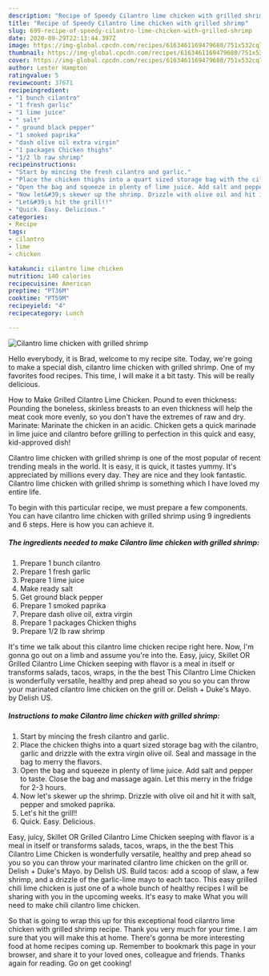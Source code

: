 ```yaml
---
description: "Recipe of Speedy Cilantro lime chicken with grilled shrimp"
title: "Recipe of Speedy Cilantro lime chicken with grilled shrimp"
slug: 699-recipe-of-speedy-cilantro-lime-chicken-with-grilled-shrimp
date: 2020-09-29T22:13:44.397Z
image: https://img-global.cpcdn.com/recipes/6163461169479680/751x532cq70/cilantro-lime-chicken-with-grilled-shrimp-recipe-main-photo.jpg
thumbnail: https://img-global.cpcdn.com/recipes/6163461169479680/751x532cq70/cilantro-lime-chicken-with-grilled-shrimp-recipe-main-photo.jpg
cover: https://img-global.cpcdn.com/recipes/6163461169479680/751x532cq70/cilantro-lime-chicken-with-grilled-shrimp-recipe-main-photo.jpg
author: Lester Hampton
ratingvalue: 5
reviewcount: 37671
recipeingredient:
- "1 bunch cilantro"
- "1 fresh garlic"
- "1 lime juice"
- " salt"
- " ground black pepper"
- "1 smoked paprika"
- "dash olive oil extra virgin"
- "1 packages Chicken thighs"
- "1/2 lb raw shrimp"
recipeinstructions:
- "Start by mincing the fresh cilantro and garlic."
- "Place the chicken thighs into a quart sized storage bag with the cilantro, garlic and drizzle with the extra virgin olive oil. Seal and massage in the bag to merry the flavors."
- "Open the bag and squeeze in plenty of lime juice. Add salt and pepper to taste. Close the bag and massage again. Let this merry in the fridge for 2-3 hours."
- "Now let&#39;s skewer up the shrimp. Drizzle with olive oil and hit it with salt, pepper and smoked paprika."
- "Let&#39;s hit the grill!!"
- "Quick. Easy. Delicious."
categories:
- Recipe
tags:
- cilantro
- lime
- chicken

katakunci: cilantro lime chicken 
nutrition: 140 calories
recipecuisine: American
preptime: "PT36M"
cooktime: "PT59M"
recipeyield: "4"
recipecategory: Lunch

---
```



![Cilantro lime chicken with grilled shrimp](https://img-global.cpcdn.com/recipes/6163461169479680/751x532cq70/cilantro-lime-chicken-with-grilled-shrimp-recipe-main-photo.jpg)

Hello everybody, it is Brad, welcome to my recipe site. Today, we're going to make a special dish, cilantro lime chicken with grilled shrimp. One of my favorites food recipes. This time, I will make it a bit tasty. This will be really delicious.

How to Make Grilled Cilantro Lime Chicken. Pound to even thickness: Pounding the boneless, skinless breasts to an even thickness will help the meat cook more evenly, so you don&#39;t have the extremes of raw and dry. Marinate: Marinate the chicken in an acidic. Chicken gets a quick marinade in lime juice and cilantro before grilling to perfection in this quick and easy, kid-approved dish!

Cilantro lime chicken with grilled shrimp is one of the most popular of recent trending meals in the world. It is easy, it is quick, it tastes yummy. It's appreciated by millions every day. They are nice and they look fantastic. Cilantro lime chicken with grilled shrimp is something which I have loved my entire life.


To begin with this particular recipe, we must prepare a few components. You can have cilantro lime chicken with grilled shrimp using 9 ingredients and 6 steps. Here is how you can achieve it.

<!--inarticleads1-->

##### The ingredients needed to make Cilantro lime chicken with grilled shrimp:

1. Prepare 1 bunch cilantro
1. Prepare 1 fresh garlic
1. Prepare 1 lime juice
1. Make ready  salt
1. Get  ground black pepper
1. Prepare 1 smoked paprika
1. Prepare dash olive oil, extra virgin
1. Prepare 1 packages Chicken thighs
1. Prepare 1/2 lb raw shrimp


It&#39;s time we talk about this cilantro lime chicken recipe right here. Now, I&#39;m gonna go out on a limb and assume you&#39;re into the. Easy, juicy, Skillet OR Grilled Cilantro Lime Chicken seeping with flavor is a meal in itself or transforms salads, tacos, wraps, in the the best This Cilantro Lime Chicken is wonderfully versatile, healthy and prep ahead so you so you can throw your marinated cilantro lime chicken on the grill or. Delish + Duke&#39;s Mayo. by Delish US. 

<!--inarticleads2-->

##### Instructions to make Cilantro lime chicken with grilled shrimp:

1. Start by mincing the fresh cilantro and garlic.
1. Place the chicken thighs into a quart sized storage bag with the cilantro, garlic and drizzle with the extra virgin olive oil. Seal and massage in the bag to merry the flavors.
1. Open the bag and squeeze in plenty of lime juice. Add salt and pepper to taste. Close the bag and massage again. Let this merry in the fridge for 2-3 hours.
1. Now let&#39;s skewer up the shrimp. Drizzle with olive oil and hit it with salt, pepper and smoked paprika.
1. Let&#39;s hit the grill!!
1. Quick. Easy. Delicious.


Easy, juicy, Skillet OR Grilled Cilantro Lime Chicken seeping with flavor is a meal in itself or transforms salads, tacos, wraps, in the the best This Cilantro Lime Chicken is wonderfully versatile, healthy and prep ahead so you so you can throw your marinated cilantro lime chicken on the grill or. Delish + Duke&#39;s Mayo. by Delish US. Build tacos: add a scoop of slaw, a few shrimp, and a drizzle of the garlic-lime mayo to each taco. This easy grilled chili lime chicken is just one of a whole bunch of healthy recipes I will be sharing with you in the upcoming weeks. It&#39;s easy to make What you will need to make chili cilantro lime chicken. 

So that is going to wrap this up for this exceptional food cilantro lime chicken with grilled shrimp recipe. Thank you very much for your time. I am sure that you will make this at home. There's gonna be more interesting food at home recipes coming up. Remember to bookmark this page in your browser, and share it to your loved ones, colleague and friends. Thanks again for reading. Go on get cooking!
